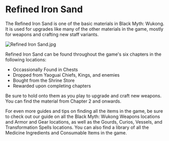 # Refined Iron Sand

The Refined Iron Sand is one of the basic materials in Black Myth: Wukong. It is used for upgrades like many of the other materials in the game, mostly for weapons and crafting new staff variants. 

![Refined Iron Sand.jpg](https://oyster.ignimgs.com/mediawiki/apis.ign.com/black-myth-wukong/9/96/Refined_Iron_Sand.jpg)

Refined Iron Sand can be found throughout the game's six chapters in the following locations: 

  * Occassionally Found in Chests
  * Dropped from Yaoguai Chiefs, Kings, and enemies
  * Bought from the Shrine Store
  * Rewarded upon completing chapters

Be sure to hold onto them as you play to upgrade and craft new weapons. You can find the material from Chapter 2 and onwards. 

For even more guides and tips on finding all the items in the game, be sure to check out our guide on all the Black Myth: Wukong Weapons locations and Armor and Gear locations, as well as the Gourds, Curios, Vessels, and Transformation Spells locations. You can also find a library of all the Medicine Ingredients and Consumable Items in the game. 
